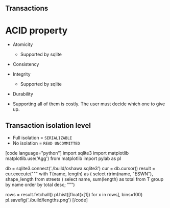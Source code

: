 ## Transactions
# ACID property
- Atomicity
	* Supported by sqlite
- Consistency
- Integrity
	* Supported by sqlite
- Durability

- Supporting all of them is costly.  The user must decide which one to
  give up.

## Transaction isolation level
- Full isolation = `SERIALIZABLE`
- No isolation = `READ UNCOMMITTED`

[code language="python"]
import sqlite3
import matplotlib
matplotlib.use('Agg')
from matplotlib import pylab as pl

db = sqlite3.connect('./build/oshawa.sqlite3')
cur = db.cursor()
result = cur.execute("""
	with T(name, length) as (
		select rtrim(name, "ESWN"), shape_length
		from streets
	)
	select name, sum(length) as total
	from T
	group by name
	order by total desc;
""")

rows = result.fetchall()
pl.hist([float(x[1]) for x in rows], bins=100)
pl.savefig('./build/lengths.png')
[/code]
